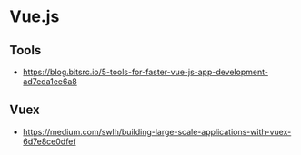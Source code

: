 # Vue.js

## Tools

* <https://blog.bitsrc.io/5-tools-for-faster-vue-js-app-development-ad7eda1ee6a8>

## Vuex

* <https://medium.com/swlh/building-large-scale-applications-with-vuex-6d7e8ce0dfef>
